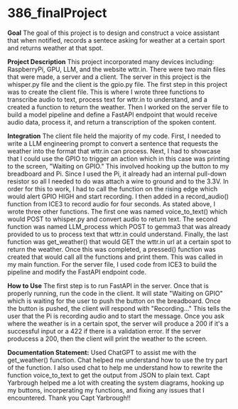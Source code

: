 # 386_finalProject

**Goal**
The goal of this project is to design and construct a voice assistant that when notified, records a sentece asking for weather at a certain sport and returns weather at that spot.

**Project Description** 
This project incorporated many devices including: RaspberryPi, GPU, LLM, and the website wttr.in. There were two main files that were made, a server and a client. The server in this project is the whisper.py file and the client is the gpio.py file.
 The first step in this project was to create the client file. This is where I wrote three functions to transcribe audio to text, process text for wttr.in to understand, and a created a function to return the weather. Then I worked on the server file to build a model pipeline and define a FastAPI endpoint that would receive audio data, process it, and return a transcription of the spoken content. 

**Integration**
The client file held the majority of my code. First, I needed to write a LLM engineering prompt to convert a sentence that requests the weather into the format that wttr.in can process. Next, I had to showcase that I could use the GPIO to trigger an action which in this case was printing to the screen, "Waiting on GPIO." This involved hooking up the button to my breadboard and Pi. Since I used the Pi, it already had an internal pull-down resistor so all I needed to do was attach a wire to ground and to the 3.3V. In order for this to work, I had to call the function on the rising edge which would alert GPIO HIGH and start recording. I then added in a record_audio() function from ICE3 to record audio for four seconds. As stated above, I wrote three other functions. The first one was named voice_to_text() which would POST to whisper.py and convert audio to return text. The second function was named LLM_process which POST to gemma3 that was already provided to us to process text that wttr.in could understand. Finally, the last function was get_weather() that would GET the wttr.in url at a certain spot to return the weather. Once this was completed, a pressed() function was created that would call all the functions and print them. This
was called in my main function. For the server file, I used code from ICE3 to build the pipeline and modify the FastAPI endpoint code. 

**How to Use** 
The first step is to run FastAPI in the server. Once that is properly running, run the code in the client. It will state "Waiting on GPIO" which is waiting for the user to push the button on the breadboard. Once the button is pushed, the client will respond with "Recording..." This tells the user that the Pi is recording audio and to start the message. Once you ask where the weather is in a certain spot, the server will produce a 200 if it's a successful input or a 422 if there is a validation error. If the server producess a 200, then the client will print the weather to the screen.

**Documentation Statement:**
 Used ChatGPT to assist me with the get_weather() function. Chat helped me understand how to use the try part of the function. I also used chat to help me understand how to rewrite the function voice_to_text to get the output from JSON to plain text. Capt Yarbrough helped me a lot with creating the system diagrams, hooking up my buttons, incorperating my functions, and fixing any issues that I encountered. Thank you Capt Yarbrough!!
